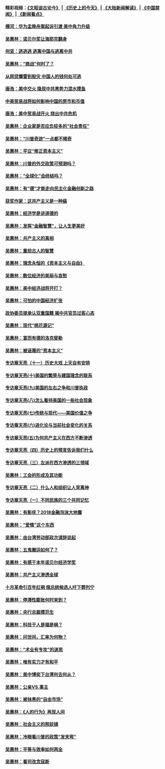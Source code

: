 #### 精彩视频：[《文昭谈古论今》](http://45.76.195.252/wenzhao) | [《历史上的今天》](http://45.76.195.252/today-in-history) | [《大陆新闻解读》](http://45.76.195.252/ntdtv-comedy) | [《中国禁闻》](http://45.76.195.252/ntdtv-news) | [《新闻看点》](http://45.76.195.252/news-insight) 

 #### [横河：华为孟晚舟案起诉引渡 美中角力升级](../pages/nsc423/n11027230.md?t=02101231) 

#### [吴惠林：诺贝尔奖让海耶克翻身](../pages/nsc423/n10890049.md?t=02101231) 

#### [何坚：逃逃逃 逃离中国与逃离中共](../pages/nsc423/n10592891.md?t=02101231) 

#### [吴惠林：“商战”何时了？](../pages/nsc423/n10573558.md?t=02101231) 

#### [从网贷爆雷到股灾 中国人的钱何处可逃](../pages/nsc423/n10572800.md?t=02101231) 

#### [唐浩：美中交火 隐现中共黑势力混水摸鱼](../pages/nsc423/n10544040.md?t=02101231) 

#### [中美贸易战将如何影响中国的房市和币值](../pages/nsc423/n10543697.md?t=02101231) 

#### [唐浩：美中贸易战开火 烧出中共危机](../pages/nsc423/n10540126.md?t=02101231) 

#### [吴惠林：企业家是否应负较多的“社会责任”](../pages/nsc423/n10535022.md?t=02101231) 

#### [吴惠林：“川普奇迹”一点都不稀奇](../pages/nsc423/n10512808.md?t=02101231) 

#### [吴惠林：平议“修正资本主义”](../pages/nsc423/n10495724.md?t=02101231) 

#### [吴惠林：川普的外交政策可预测吗？](../pages/nsc423/n10462387.md?t=02101231) 

#### [吴惠林：“全球化”会终结吗？](../pages/nsc423/n10452838.md?t=02101231) 

#### [吴惠林：有“德”才能走向民主化金融创新之路](../pages/nsc423/n10432292.md?t=02101231) 

#### [获奖作家：这共产主义是一种癌](../pages/nsc423/n10431541.md?t=02101231) 

#### [吴惠林：经济学是讲道德的](../pages/nsc423/n10398014.md?t=02101231) 

#### [吴惠林：发挥“金融智慧”，让人生更美好](../pages/nsc423/n10375019.md?t=02101231) 

#### [吴惠林：共产主义的真相](../pages/nsc423/n10351394.md?t=02101231) 

#### [吴惠林：重拾古人的智慧](../pages/nsc423/n10337691.md?t=02101231) 

#### [吴惠林：理念永恒的《资本主义与自由》](../pages/nsc423/n10316274.md?t=02101231) 

#### [吴惠林：数位经济的美丽与哀愁](../pages/nsc423/n10292946.md?t=02101231) 

#### [吴惠林：美中经济战将开打？](../pages/nsc423/n10258825.md?t=02101231) 

#### [吴惠林：可怕的中国经济扩张](../pages/nsc423/n10219147.md?t=02101231) 

#### [政协委员提承认双重国籍 揭中共官员过客心态](../pages/nsc423/n10208809.md?t=02101231) 

#### [吴惠林：现代“桃花源记”](../pages/nsc423/n10185234.md?t=02101231) 

#### [吴惠林：富而有德的洛克斐勒](../pages/nsc423/n10142264.md?t=02101231) 

#### [吴惠林：被诬蔑的“资本主义”](../pages/nsc423/n10124816.md?t=02101231) 

#### [专访章天亮（十一）历史大戏 上天自有安排](../pages/nsc423/n10094905.md?t=02101231) 

#### [专访章天亮(十)美国的繁荣与建国理念的联系](../pages/nsc423/n10094899.md?t=02101231) 

#### [专访章天亮(九)美国的左右之争和川普执政](../pages/nsc423/n10094889.md?t=02101231) 

#### [专访章天亮(八)怎么看待美国的一些社会现象](../pages/nsc423/n10094857.md?t=02101231) 

#### [专访章天亮(七)传统与现代——美国价值之争](../pages/nsc423/n10093140.md?t=02101231) 

#### [专访章天亮(六)进化论与当前社会变化的关系](../pages/nsc423/n10092036.md?t=02101231) 

#### [专访章天亮(五)为何共产主义在西方不断渗透](../pages/nsc423/n10083620.md?t=02101231) 

#### [专访章天亮（四）历史上的预言告诉我们什么](../pages/nsc423/n10083606.md?t=02101231) 

#### [专访章天亮（三）左派在西方渗透的三领域](../pages/nsc423/n10081115.md?t=02101231) 

#### [吴惠林：工会的形成及其功能](../pages/nsc423/n10080633.md?t=02101231) 

#### [专访章天亮（二）什么人和组织让人背离神](../pages/nsc423/n10076637.md?t=02101231) 

#### [专访章天亮（一）不同民族的三个共同记忆](../pages/nsc423/n10074188.md?t=02101231) 

#### [吴惠林：有影呒？2018金融泡沫大地震](../pages/nsc423/n10040534.md?t=02101231) 

#### [吴惠林：“爱情”这个东西](../pages/nsc423/n10019423.md?t=02101231) 

#### [吴惠林：由台湾劳动部政次请辞说起](../pages/nsc423/n9979679.md?t=02101231) 

#### [吴惠林：五鬼搬运如何了？](../pages/nsc423/n9925338.md?t=02101231) 

#### [吴惠林：有感于本年诺贝尔经济学奖](../pages/nsc423/n9871883.md?t=02101231) 

#### [吴惠林：共产主义渗透全球](../pages/nsc423/n9812748.md?t=02101231) 

#### [十月革命引百年红祸 俄总统候选人吁下葬列宁](../pages/nsc423/n9810182.md?t=02101231) 

#### [吴惠林：停滞性膨胀何时来到？](../pages/nsc423/n9764136.md?t=02101231) 

#### [吴惠林：央行总裁模范生](../pages/nsc423/n9728134.md?t=02101231) 

#### [吴惠林：科技于人是福是祸？](../pages/nsc423/n9672982.md?t=02101231) 

#### [吴惠林：问世间，汇率为何物？](../pages/nsc423/n9621788.md?t=02101231) 

#### [吴惠林：“术业有专攻”的迷思](../pages/nsc423/n9580363.md?t=02101231) 

#### [吴惠林：唯有实力才有和平](../pages/nsc423/n9529599.md?t=02101231) 

#### [吴惠林：美中博奕下台湾何去何从？](../pages/nsc423/n9483598.md?t=02101231) 

#### [吴惠林：公亲VS.事主](../pages/nsc423/n9425637.md?t=02101231) 

#### [吴惠林：被抹黑的“自由市场”](../pages/nsc423/n9351545.md?t=02101231) 

#### [吴惠林：《人的行为》再现人间](../pages/nsc423/n9296339.md?t=02101231) 

#### [吴惠林：社会主义的照妖镜](../pages/nsc423/n9243460.md?t=02101231) 

#### [吴惠林：冷眼看川普的政策“发夹弯”](../pages/nsc423/n9120684.md?t=02101231) 

#### [吴惠林：平等与效率如何两全](../pages/nsc423/n9075430.md?t=02101231) 

#### [吴惠林：看司改念寇斯](../pages/nsc423/n9024915.md?t=02101231) 

